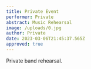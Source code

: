 ```yaml
---
title: Private Event
performer: Private
abstract: Music Rehearsal
image: /uploads/0.jpg
author: Private
date: 2023-03-06T21:45:37.565Z
approved: true
---
```

Private band rehearsal.